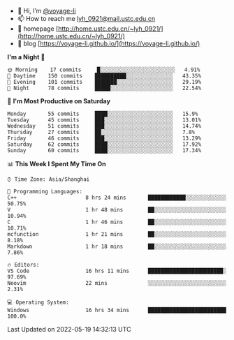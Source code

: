 - 👋 Hi, I’m [@voyage-li](https://github.com/voyage-li/)
- 📫 How to reach me [lyh_0921@mail.ustc.edu.cn](mailto:lyh_0921@mail.ustc.edu.cn)
- 👯 homepage [http://home.ustc.edu.cn/~lyh_0921/](http://home.ustc.edu.cn/~lyh_0921/)
- 🥤 blog [https://voyage-li.github.io/](https://voyage-li.github.io/)

<!--START_SECTION:waka-->
**I'm a Night 🦉** 

```text
🌞 Morning    17 commits     █░░░░░░░░░░░░░░░░░░░░░░░░   4.91% 
🌆 Daytime    150 commits    ██████████░░░░░░░░░░░░░░░   43.35% 
🌃 Evening    101 commits    ███████░░░░░░░░░░░░░░░░░░   29.19% 
🌙 Night      78 commits     █████░░░░░░░░░░░░░░░░░░░░   22.54%

```
📅 **I'm Most Productive on Saturday** 

```text
Monday       55 commits     ████░░░░░░░░░░░░░░░░░░░░░   15.9% 
Tuesday      45 commits     ███░░░░░░░░░░░░░░░░░░░░░░   13.01% 
Wednesday    51 commits     ███░░░░░░░░░░░░░░░░░░░░░░   14.74% 
Thursday     27 commits     ██░░░░░░░░░░░░░░░░░░░░░░░   7.8% 
Friday       46 commits     ███░░░░░░░░░░░░░░░░░░░░░░   13.29% 
Saturday     62 commits     ████░░░░░░░░░░░░░░░░░░░░░   17.92% 
Sunday       60 commits     ████░░░░░░░░░░░░░░░░░░░░░   17.34%

```


📊 **This Week I Spent My Time On** 

```text
⌚︎ Time Zone: Asia/Shanghai

💬 Programming Languages: 
C++                      8 hrs 24 mins       ████████████░░░░░░░░░░░░░   50.75% 
V                        1 hr 48 mins        ██░░░░░░░░░░░░░░░░░░░░░░░   10.94% 
C                        1 hr 46 mins        ██░░░░░░░░░░░░░░░░░░░░░░░   10.71% 
mcfunction               1 hr 21 mins        ██░░░░░░░░░░░░░░░░░░░░░░░   8.18% 
Markdown                 1 hr 18 mins        ██░░░░░░░░░░░░░░░░░░░░░░░   7.86%

🔥 Editors: 
VS Code                  16 hrs 11 mins      ████████████████████████░   97.69% 
Neovim                   22 mins             ░░░░░░░░░░░░░░░░░░░░░░░░░   2.31%

💻 Operating System: 
Windows                  16 hrs 34 mins      █████████████████████████   100.0%

```


 Last Updated on 2022-05-19 14:32:13 UTC
<!--END_SECTION:waka-->
